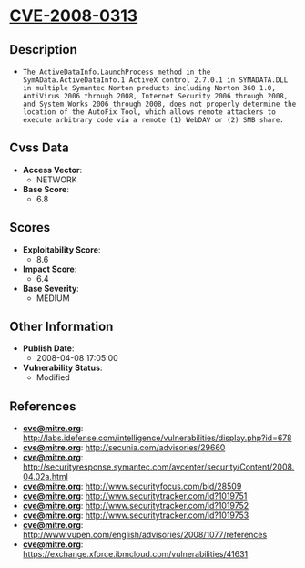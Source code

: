 
# [CVE-2008-0313](http://labs.idefense.com/intelligence/vulnerabilities/display.php?id=678)

## Description

- `The ActiveDataInfo.LaunchProcess method in the SymAData.ActiveDataInfo.1 ActiveX control 2.7.0.1 in SYMADATA.DLL in multiple Symantec Norton products including Norton 360 1.0, AntiVirus 2006 through 2008, Internet Security 2006 through 2008, and System Works 2006 through 2008, does not properly determine the location of the AutoFix Tool, which allows remote attackers to execute arbitrary code via a remote (1) WebDAV or (2) SMB share.`

## Cvss Data

- **Access Vector**:
  - NETWORK
- **Base Score**:
  - 6.8

## Scores

- **Exploitability Score**:
  - 8.6
- **Impact Score**:
  - 6.4
- **Base Severity**:
  - MEDIUM

## Other Information

- **Publish Date**:
  - 2008-04-08 17:05:00
- **Vulnerability Status**:
  - Modified

## References

- **cve@mitre.org**: http://labs.idefense.com/intelligence/vulnerabilities/display.php?id=678
- **cve@mitre.org**: http://secunia.com/advisories/29660
- **cve@mitre.org**: http://securityresponse.symantec.com/avcenter/security/Content/2008.04.02a.html
- **cve@mitre.org**: http://www.securityfocus.com/bid/28509
- **cve@mitre.org**: http://www.securitytracker.com/id?1019751
- **cve@mitre.org**: http://www.securitytracker.com/id?1019752
- **cve@mitre.org**: http://www.securitytracker.com/id?1019753
- **cve@mitre.org**: http://www.vupen.com/english/advisories/2008/1077/references
- **cve@mitre.org**: https://exchange.xforce.ibmcloud.com/vulnerabilities/41631
